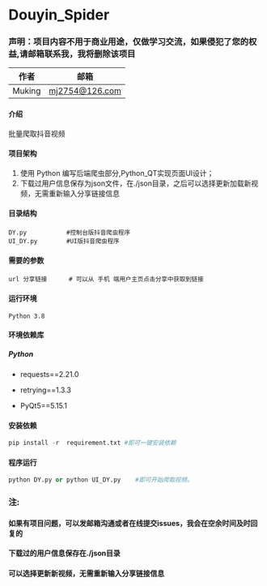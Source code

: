 # Douyin_Spider

### 声明：项目内容不用于商业用途，仅做学习交流，如果侵犯了您的权益,请邮箱联系我，我将删除该项目


| 作者   | 邮箱           |
| ------ | -------------- |
| Muking | mj2754@126.com |

#### 介绍

批量爬取抖音视频

#### 项目架构

1. 使用 Python 编写后端爬虫部分,Python_QT实现页面UI设计；
2. 下载过用户信息保存为json文件，在./json目录，之后可以选择更新加载新视频，无需重新输入分享链接信息

#### 目录结构

```
DY.py           #控制台版抖音爬虫程序
UI_DY.py        #UI版抖音爬虫程序
```

#### 需要的参数

```
url 分享链接      # 可以从 手机 端用户主页点击分享中获取到链接
```

#### 运行环境

```
Python 3.8
```

#### 环境依赖库

##### Python

- requests==2.21.0

- retrying==1.3.3

- PyQt5==5.15.1

#### 安装依赖
``` python
pip install -r  requirement.txt #即可一键安装依赖
```
#### 程序运行
```    python
python DY.py or python UI_DY.py    #即可开始爬取视频。
```
### 注:

#### 如果有项目问题，可以发邮箱沟通或者在线提交issues，我会在空余时间及时回复的

#### 下载过的用户信息保存在./json目录
#### 可以选择更新新视频，无需重新输入分享链接信息